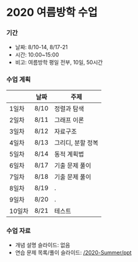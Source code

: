 # 2020 여름방학 수업

### 기간
* 날짜: 8/10-14, 8/17-21
* 시간: 10:00~15:00
* 비고: 여름방학 평일 전부, 10일, 50시간

### 수업 계획
|   | 날짜 | 주제 |
| --- | --- | --- |
| 1일차 | 8/10 | 정렬과 탐색 |
| 2일차 | 8/11 | 그래프 이론 |
| 3일차 | 8/12 | 자료구조 |
| 4일차 | 8/13 | 그리디, 분할 정복 |
| 5일차 | 8/14 | 동적 계획법 |
| 6일차 | 8/17 | 기출 문제 풀이 |
| 7일차 | 8/18 | 기출 문제 풀이 |
| 8일차 | 8/19 | . |
| 9일차 | 8/20 | . |
| 10일차 | 8/21 | 테스트 |

### 수업 자료
* 개념 설명 슬라이드: 없음
* 연습 문제 목록/풀이 슬라이드: [/2020-Summer/ppt](https://github.com/justiceHui/Sunrin-SHARC/tree/master/2020-Summer/ppt)
